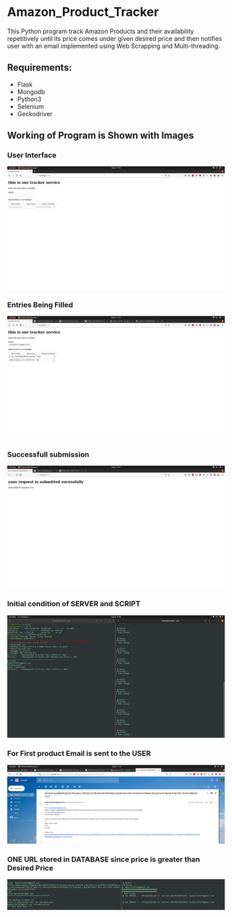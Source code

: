 # Amazon_Product_Tracker

This Python program track Amazon Products and their availability repetitively until its price comes under given desired price and then
notifies user with an email implemented using Web Scrapping and Multi-threading.

## Requirements:
 * Flask
 * Mongodb
 * Python3
 * Selenium
 * Geckodriver
 
 ## Working of Program is Shown with Images
 ### User Interface
![](scr1.png)
 ### Entries Being Filled
![](scr2.png)
 ### Successfull submission 
![](scr3.png)
 ### Initial condition of SERVER and SCRIPT
![](scr4.png)
 ### For First product Email is sent to the USER
![](scr6.png)
 ### ONE URL stored in DATABASE since price is greater than Desired Price
![](scr5.png)


